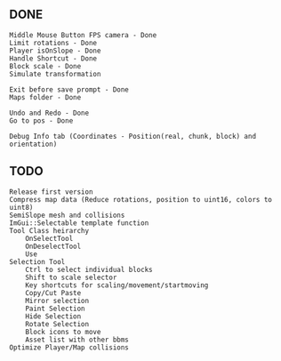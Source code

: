 
## DONE
    Middle Mouse Button FPS camera - Done
    Limit rotations - Done
    Player isOnSlope - Done
    Handle Shortcut - Done
    Block scale - Done
    Simulate transformation

    Exit before save prompt - Done
    Maps folder - Done
    
    Undo and Redo - Done
    Go to pos - Done

    Debug Info tab (Coordinates - Position(real, chunk, block) and orientation)

## TODO
    Release first version
    Compress map data (Reduce rotations, position to uint16, colors to uint8)
    SemiSlope mesh and collisions
    ImGui::Selectable template function
    Tool Class heirarchy
        OnSelectTool
        OnDeselectTool
        Use
    Selection Tool
        Ctrl to select individual blocks
        Shift to scale selector
        Key shortcuts for scaling/movement/startmoving
        Copy/Cut Paste
        Mirror selection
        Paint Selection
        Hide Selection
        Rotate Selection
        Block icons to move
        Asset list with other bbms
    Optimize Player/Map collisions